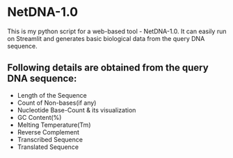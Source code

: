 # NetDNA-1.0
This is my python script for a web-based tool - NetDNA-1.0. It can easily run on Streamlit and generates basic biological data from the query DNA sequence.

## Following details are obtained from the query DNA sequence:
- Length of the Sequence
- Count of Non-bases(if any)
- Nucleotide Base-Count & its visualization
- GC Content(%)
- Melting Temperature(Tm)
- Reverse Complement
- Transcribed Sequence
- Translated Sequence
